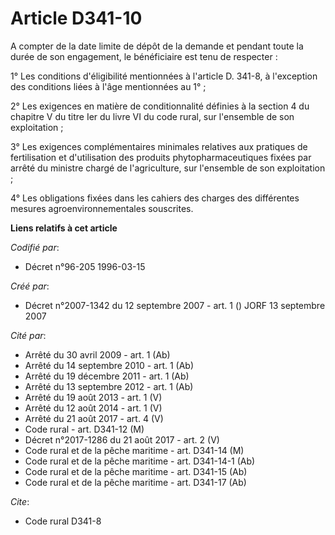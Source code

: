 # Article D341-10

A compter de la date limite de dépôt de la demande et pendant toute la durée de son engagement, le bénéficiaire est tenu de
respecter :

1° Les conditions d'éligibilité mentionnées à l'article D. 341-8, à l'exception des conditions liées à l'âge mentionnées au
1° ;

2° Les exigences en matière de conditionnalité définies à la section 4 du chapitre V du titre Ier du livre VI du code rural,
sur l'ensemble de son exploitation ;

3° Les exigences complémentaires minimales relatives aux pratiques de fertilisation et d'utilisation des produits
phytopharmaceutiques fixées par arrêté du ministre chargé de l'agriculture, sur l'ensemble de son exploitation ;

4° Les obligations fixées dans les cahiers des charges des différentes mesures agroenvironnementales souscrites.

**Liens relatifs à cet article**

_Codifié par_:

  - Décret n°96-205 1996-03-15

_Créé par_:

  - Décret n°2007-1342 du 12 septembre 2007 - art. 1 () JORF 13 septembre 2007

_Cité par_:

  - Arrêté du 30 avril 2009 - art. 1 (Ab)
  - Arrêté du 14 septembre 2010 - art. 1 (Ab)
  - Arrêté du 19 décembre 2011 - art. 1 (Ab)
  - Arrêté du 13 septembre 2012 - art. 1 (Ab)
  - Arrêté du 19 août 2013 - art. 1 (V)
  - Arrêté du 12 août 2014 - art. 1 (V)
  - Arrêté du 21 août 2017 - art. 4 (V)
  - Code rural - art. D341-12 (M)
  - Décret n°2017-1286 du 21 août 2017 - art. 2 (V)
  - Code rural et de la pêche maritime - art. D341-14 (M)
  - Code rural et de la pêche maritime - art. D341-14-1 (Ab)
  - Code rural et de la pêche maritime - art. D341-15 (Ab)
  - Code rural et de la pêche maritime - art. D341-17 (Ab)

_Cite_:

  - Code rural D341-8
